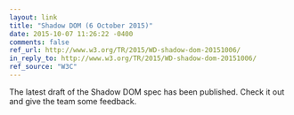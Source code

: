 ```yaml
---
layout: link
title: "Shadow DOM (6 October 2015)"
date: 2015-10-07 11:26:22 -0400
comments: false
ref_url: http://www.w3.org/TR/2015/WD-shadow-dom-20151006/
in_reply_to: http://www.w3.org/TR/2015/WD-shadow-dom-20151006/
ref_source: "W3C"
---
```


The latest draft of the Shadow DOM spec has been published. Check it out and give the team some feedback.